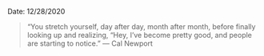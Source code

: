 
Date: 12/28/2020

> “You stretch yourself, day after day, month after month, before finally looking up and realizing, “Hey, I’ve become pretty good, and people are starting to notice.” — Cal Newport